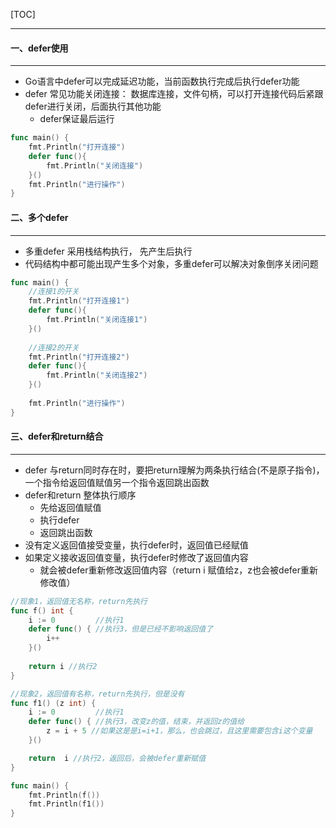 [TOC]

***

#### 一、defer使用

***

* Go语言中defer可以完成延迟功能，当前函数执行完成后执行defer功能
* defer 常见功能关闭连接： 数据库连接，文件句柄，可以打开连接代码后紧跟defer进行关闭，后面执行其他功能
  * defer保证最后运行

```go
func main() {
	fmt.Println("打开连接")
	defer func(){
		fmt.Println("关闭连接")
	}()
	fmt.Println("进行操作")
}
```

#### 二、多个defer

***

* 多重defer 采用栈结构执行， 先产生后执行
* 代码结构中都可能出现产生多个对象，多重defer可以解决对象倒序关闭问题

```go
func main() {
	//连接1的开关
	fmt.Println("打开连接1")
	defer func(){
		fmt.Println("关闭连接1")
	}()
	
	//连接2的开关
	fmt.Println("打开连接2")
	defer func(){
		fmt.Println("关闭连接2")
	}()
	
	fmt.Println("进行操作")
}
```

#### 三、defer和return结合

***

* defer 与return同时存在时，要把return理解为两条执行结合(不是原子指令)，一个指令给返回值赋值另一个指令返回跳出函数
* defer和return 整体执行顺序
  * 先给返回值赋值
  * 执行defer
  * 返回跳出函数
* 没有定义返回值接受变量，执行defer时，返回值已经赋值
* 如果定义接收返回值变量，执行defer时修改了返回值内容
  * 就会被defer重新修改返回值内容（return i 赋值给z，z也会被defer重新修改值）

```go
//现象1，返回值无名称，return先执行
func f() int {
	i := 0         //执行1
	defer func() { //执行3，但是已经不影响返回值了
		i++
	}()
  
	return i //执行2
}

//现象2，返回值有名称，return先执行，但是没有
func f1() (z int) {
	i := 0         //执行1
	defer func() { //执行3，改变z的值，结束，并返回z的值给
		z = i + 5 //如果这是是i=i+1，那么，也会跳过，且这里需要包含i这个变量
	}()

	return  i //执行2，返回后，会被defer重新赋值
}

func main() {
	fmt.Println(f())
	fmt.Println(f1())
}
```

